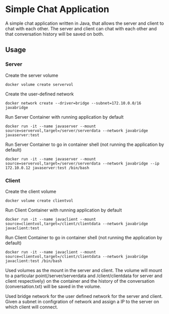 # Simple Chat Application

A simple chat application written in Java, that allows the server and client to chat with each other. The server and client can chat with each other and that conversation history will be saved on both.

## Usage

### Server

Create the server volume

```
docker volume create servervol
```

Create the user-defined network

```
docker network create --driver=bridge --subnet=172.10.0.0/16 javabridge
```

Run Server Container with running application by default

```
docker run -it --name javaserver --mount source=servervol,target=/server/serverdata --network javabridge javaserver:test
```

Run Server Container to go in container shell (not running the application by default)

```
docker run -it --name javaserver --mount source=servervol,target=/server/serverdata --network javabridge --ip 172.10.0.12 javaserver:test /bin/bash
```

### Client

Create the client volume

```
docker volume create clientvol
```

Run Client Container with running application by default

```
docker run -it --name javaclient --mount source=clientvol,target=/client/clientdata --network javabridge javaclient:test
```

Run Client Container to go in container shell (not running the application by default)

```
docker run -it --name javaclient --mount source=clientvol,target=/client/clientdata --network javabridge javaclient:test /bin/bash
```

Used volumes as the mount in the server and client. The volume will mount to a particular point(/server/serverdata and /client/clientdata for server and client respectively) on the container and the history of the conversation (conversation.txt) will be saved in the volume.

Used bridge network for the user defined network for the server and client. Given a subnet in configration of network and assign a IP to the server on which client will connect.
